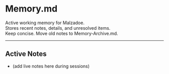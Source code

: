 # Memory.md
Active working memory for Malzadoe.  
Stores recent notes, details, and unresolved items.  
Keep concise. Move old notes to Memory-Archive.md.

---

## Active Notes
- (add live notes here during sessions)
